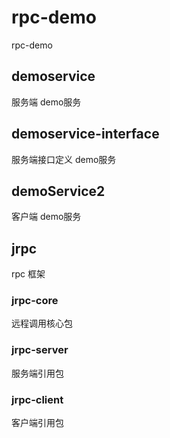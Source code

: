 # rpc-demo
rpc-demo

## demoservice
服务端 demo服务

## demoservice-interface
服务端接口定义 demo服务

## demoService2
客户端 demo服务

## jrpc
rpc 框架

### jrpc-core
远程调用核心包

### jrpc-server
服务端引用包

### jrpc-client
客户端引用包